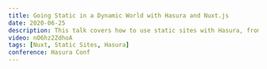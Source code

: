 ```yaml
---
title: Going Static in a Dynamic World with Hasura and Nuxt.js
date: 2020-06-25
description: This talk covers how to use static sites with Hasura, from setting up your endpoint, adding the query to Nuxt.js to display your data with Apollo and GraphQL, how to setup a hook so that it triggers a deploy of your site on content change as static sites need to be redeployed on content change.
video: nO6hz2ZdhoA
tags: [Nuxt, Static Sites, Hasura]
conference: Hasura Conf
---
```

